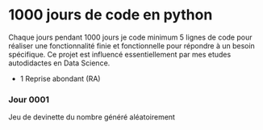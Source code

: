 # 1000 jours de code en python

Chaque jours pendant 1000 jours je code minimum 5 lignes de code pour réaliser une fonctionnalité finie et fonctionnelle pour répondre à un besoin spécifique.
Ce projet est influencé essentiellement par mes etudes autodidactes en Data Science.

- 1 Reprise abondant (RA)

### Jour 0001

Jeu de devinette du nombre généré aléatoirement
